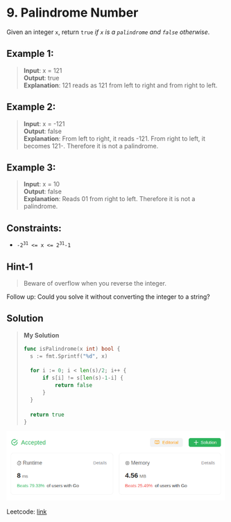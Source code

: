 # 9. Palindrome Number

Given an integer `x`, return `true` *if `x` is a `palindrome` and `false` otherwise*.


## Example 1:
> **Input**: x = 121 \
> **Output**: true \
> **Explanation**: 121 reads as 121 from left to right and from right to left.

## Example 2:
> **Input**: x = -121 \
> **Output**: false \
> **Explanation**: From left to right, it reads -121. From right to left, it becomes 121-. Therefore it is not a palindrome.

## Example 3:
> **Input**: x = 10 \
> **Output**: false \
> **Explanation**: Reads 01 from right to left. Therefore it is not a palindrome. 

## Constraints:

* <code>-2<sup>31</sup> <= x <= 2<sup>31</sup>-1</code>

## Hint-1
> Beware of overflow when you reverse the integer.

Follow up: Could you solve it without converting the integer to a string?

## Solution
> **My Solution**
> ```go
> func isPalindrome(x int) bool {
> 	s := fmt.Sprintf("%d", x)
> 
> 	for i := 0; i < len(s)/2; i++ {
> 		if s[i] != s[len(s)-1-i] {
> 			return false
> 		}
> 	}
> 
> 	return true
> }
> ```

![result](9.png)

Leetcode: [link](https://leetcode.com/problems/palindrome-number/description/)